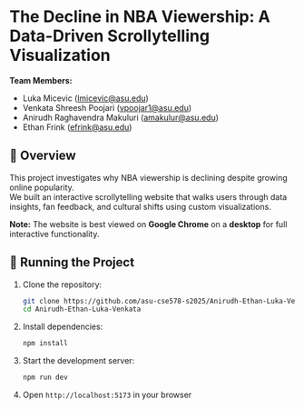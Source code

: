 # The Decline in NBA Viewership: A Data-Driven Scrollytelling Visualization

**Team Members:**
- Luka Micevic  (lmicevic@asu.edu)
- Venkata Shreesh Poojari  (vpoojar1@asu.edu)
- Anirudh Raghavendra Makuluri  (amakulur@asu.edu)
- Ethan Frink (efrink@asu.edu)

## 🏀 Overview

This project investigates why NBA viewership is declining despite growing online popularity.  
We built an interactive scrollytelling website that walks users through data insights, fan feedback, and cultural shifts using custom visualizations.

**Note:** The website is best viewed on **Google Chrome** on a **desktop** for full interactive functionality.

## 🚀 Running the Project

1. Clone the repository:
   ```bash
   git clone https://github.com/asu-cse578-s2025/Anirudh-Ethan-Luka-Venkata.git
   cd Anirudh-Ethan-Luka-Venkata
   ```
2. Install dependencies:
   ```bash
   npm install
   ```
3. Start the development server:
   ```bash
   npm run dev
   ```
4. Open `http://localhost:5173` in your browser
